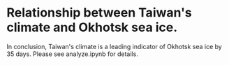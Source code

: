 # Relationship between Taiwan's climate and Okhotsk sea ice.

In conclusion, Taiwan's climate is a leading indicator of Okhotsk sea ice by 35 days.
Please see analyze.ipynb for details.
